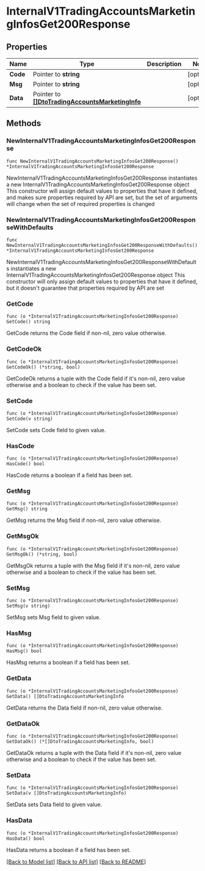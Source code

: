 # InternalV1TradingAccountsMarketingInfosGet200Response

## Properties

Name | Type | Description | Notes
------------ | ------------- | ------------- | -------------
**Code** | Pointer to **string** |  | [optional]
**Msg** | Pointer to **string** |  | [optional]
**Data** | Pointer to [**[]DtoTradingAccountsMarketingInfo**](DtoTradingAccountsMarketingInfo.md) |  | [optional]

## Methods

### NewInternalV1TradingAccountsMarketingInfosGet200Response

`func NewInternalV1TradingAccountsMarketingInfosGet200Response() *InternalV1TradingAccountsMarketingInfosGet200Response`

NewInternalV1TradingAccountsMarketingInfosGet200Response instantiates a new InternalV1TradingAccountsMarketingInfosGet200Response object
This constructor will assign default values to properties that have it defined,
and makes sure properties required by API are set, but the set of arguments
will change when the set of required properties is changed

### NewInternalV1TradingAccountsMarketingInfosGet200ResponseWithDefaults

`func NewInternalV1TradingAccountsMarketingInfosGet200ResponseWithDefaults() *InternalV1TradingAccountsMarketingInfosGet200Response`

NewInternalV1TradingAccountsMarketingInfosGet200ResponseWithDefaults instantiates a new InternalV1TradingAccountsMarketingInfosGet200Response object
This constructor will only assign default values to properties that have it defined,
but it doesn't guarantee that properties required by API are set

### GetCode

`func (o *InternalV1TradingAccountsMarketingInfosGet200Response) GetCode() string`

GetCode returns the Code field if non-nil, zero value otherwise.

### GetCodeOk

`func (o *InternalV1TradingAccountsMarketingInfosGet200Response) GetCodeOk() (*string, bool)`

GetCodeOk returns a tuple with the Code field if it's non-nil, zero value otherwise
and a boolean to check if the value has been set.

### SetCode

`func (o *InternalV1TradingAccountsMarketingInfosGet200Response) SetCode(v string)`

SetCode sets Code field to given value.

### HasCode

`func (o *InternalV1TradingAccountsMarketingInfosGet200Response) HasCode() bool`

HasCode returns a boolean if a field has been set.

### GetMsg

`func (o *InternalV1TradingAccountsMarketingInfosGet200Response) GetMsg() string`

GetMsg returns the Msg field if non-nil, zero value otherwise.

### GetMsgOk

`func (o *InternalV1TradingAccountsMarketingInfosGet200Response) GetMsgOk() (*string, bool)`

GetMsgOk returns a tuple with the Msg field if it's non-nil, zero value otherwise
and a boolean to check if the value has been set.

### SetMsg

`func (o *InternalV1TradingAccountsMarketingInfosGet200Response) SetMsg(v string)`

SetMsg sets Msg field to given value.

### HasMsg

`func (o *InternalV1TradingAccountsMarketingInfosGet200Response) HasMsg() bool`

HasMsg returns a boolean if a field has been set.

### GetData

`func (o *InternalV1TradingAccountsMarketingInfosGet200Response) GetData() []DtoTradingAccountsMarketingInfo`

GetData returns the Data field if non-nil, zero value otherwise.

### GetDataOk

`func (o *InternalV1TradingAccountsMarketingInfosGet200Response) GetDataOk() (*[]DtoTradingAccountsMarketingInfo, bool)`

GetDataOk returns a tuple with the Data field if it's non-nil, zero value otherwise
and a boolean to check if the value has been set.

### SetData

`func (o *InternalV1TradingAccountsMarketingInfosGet200Response) SetData(v []DtoTradingAccountsMarketingInfo)`

SetData sets Data field to given value.

### HasData

`func (o *InternalV1TradingAccountsMarketingInfosGet200Response) HasData() bool`

HasData returns a boolean if a field has been set.


[[Back to Model list]](../README.md#documentation-for-models) [[Back to API list]](../README.md#documentation-for-api-endpoints) [[Back to README]](../README.md)
